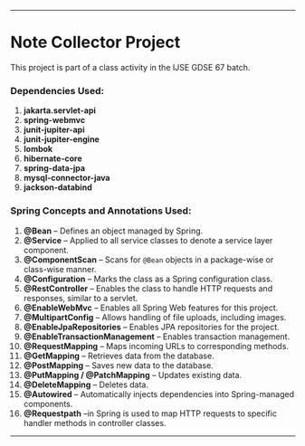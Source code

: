 

---

# Note Collector Project <br>

This project is part of a class activity in the IJSE GDSE 67 batch. <br>

### Dependencies Used:
1. **jakarta.servlet-api**
2. **spring-webmvc**
3. **junit-jupiter-api**
4. **junit-jupiter-engine**
5. **lombok**
6. **hibernate-core**
7. **spring-data-jpa**
8. **mysql-connector-java**
9. **jackson-databind**

### Spring Concepts and Annotations Used:
1. **@Bean** – Defines an object managed by Spring.
2. **@Service** – Applied to all service classes to denote a service layer component.
3. **@ComponentScan** – Scans for `@Bean` objects in a package-wise or class-wise manner.
4. **@Configuration** – Marks the class as a Spring configuration class.
5. **@RestController** – Enables the class to handle HTTP requests and responses, similar to a servlet.
6. **@EnableWebMvc** – Enables all Spring Web features for this project.
7. **@MultipartConfig** – Allows handling of file uploads, including images.
8. **@EnableJpaRepositories** – Enables JPA repositories for the project.
9. **@EnableTransactionManagement** – Enables transaction management.
10. **@RequestMapping** – Maps incoming URLs to corresponding methods.
11. **@GetMapping** – Retrieves data from the database.
12. **@PostMapping** – Saves new data to the database.
13. **@PutMapping / @PatchMapping** – Updates existing data.
14. **@DeleteMapping** – Deletes data.
15. **@Autowired** – Automatically injects dependencies into Spring-managed components.
16. **@Requestpath** –in Spring is used to map HTTP requests to specific handler methods in controller classes.

---


